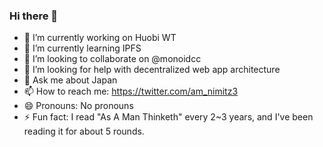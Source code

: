 ### Hi there 👋

- 🔭 I’m currently working on Huobi WT
- 🌱 I’m currently learning IPFS
- 👯 I’m looking to collaborate on @monoidcc
- 🤔 I’m looking for help with decentralized web app architecture
- 💬 Ask me about Japan
- 📫 How to reach me: https://twitter.com/am_nimitz3 
- 😄 Pronouns: No pronouns
- ⚡ Fun fact: I read "As A Man Thinketh" every 2~3 years, and I've been reading it for about 5 rounds.
